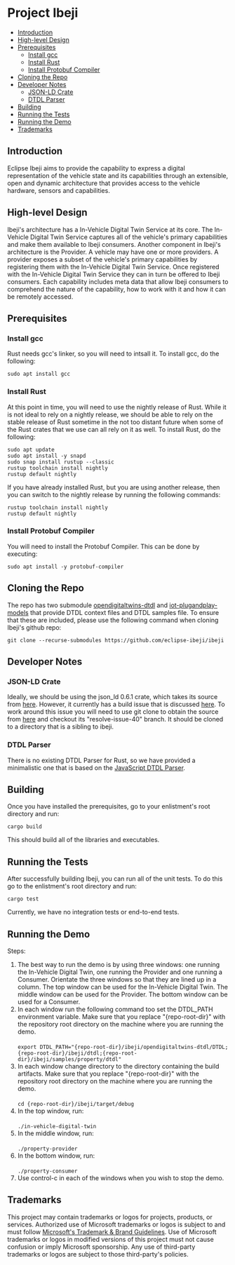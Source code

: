 # Project Ibeji

- [Introduction](#introduction)
- [High-level Design](#high-level-design)
- [Prerequisites](#prerequisites)
  - [Install gcc](#install-gcc)
  - [Install Rust](#install-rust)
  - [Install Protobuf Compiler](#install-protobuf-compiler)
- [Cloning the Repo](#cloning-the-repo)
- [Developer Notes](#developer-notes)
  - [JSON-LD Crate](#json-ld-crate)
  - [DTDL Parser](#dtdl-parser)
- [Building](#building)
- [Running the Tests](#running-the-tests)
- [Running the Demo](#running-the-demo)
- [Trademarks](#trademarks)

## <a name="introduction">Introduction</a>

Eclipse Ibeji aims to provide the capability to express a digital representation of the vehicle state and its capabilities
through an extensible, open and dynamic architecture that provides access to the vehicle hardware, sensors and capabilities.

## <a name="high-level-design">High-level Design</a>

Ibeji's architecture has a In-Vehicle Digital Twin Service at its core. The In-Vehicle Digital Twin Service captures all of the vehicle's primary capabilities
and make them available to Ibeji consumers. Another component in Ibeji's architecture is the Provider. A vehicle may have one or more providers.
A provider exposes a subset of the vehicle's primary capabilities by registering them with the In-Vehicle Digital Twin Service. Once registered with the
In-Vehicle Digital Twin Service they can in turn be offered to Ibeji consumers. Each capability includes meta data that allow Ibeji consumers to comprehend
the nature of the capability, how to work with it and how it can be remotely accessed.

## <a name="prerequisites">Prerequisites</a>

### <a name="install-gcc">Install gcc</a>

Rust needs gcc's linker, so you will need to intsall it.  To install gcc, do the following:

```
sudo apt install gcc
```

### <a name="install-rust">Install Rust</a>

At this point in time, you will need to use the nightly release of Rust. While it is not ideal to rely on a nightly release, we should be able to rely on the
stable release of Rust sometime in the not too distant future when some of the Rust crates that we use can all rely on it as well. To install Rust, do the following:

```shell
sudo apt update
sudo apt install -y snapd
sudo snap install rustup --classic
rustup toolchain install nightly
rustup default nightly
```

If you have already installed Rust, but you are using another release, then you can switch to the nightly release by running the following commands:

```shell
rustup toolchain install nightly
rustup default nightly
```

### <a name="install-protobuf-compiler">Install Protobuf Compiler</a>

You will need to install the Protobuf Compiler. This can be done by executing:

`sudo apt install -y protobuf-compiler`

## <a name="cloning-the-repo">Cloning the Repo</a>

The repo has two submodule [opendigitaltwins-dtdl](https://github.com/Azure/opendigitaltwins-dtdl) and [iot-plugandplay-models](https://github.com/Azure/iot-plugandplay-models) that provide DTDL context files
and DTDL samples file.  To ensure that these are included, please use the following command when cloning Ibeji's github repo:

`git clone --recurse-submodules https://github.com/eclipse-ibeji/ibeji`

## <a name="developer-notes">Developer Notes</a>

### <a name="json-ld-crate">JSON-LD Crate</a>

Ideally, we should be using the json_ld 0.6.1 crate, which takes its source from [here](https://github.com/timothee-haudebourg/json-ld).
However, it currently has a build issue that is discussed [here](https://github.com/timothee-haudebourg/json-ld/issues/40).
To work around this issue you will need to use git clone to obtain the source from [here](https://github.com/blast-hardcheese/json-ld)
and checkout its "resolve-issue-40" branch. It should be cloned to a directory that is a sibling to ibeji.

### <a name="dtdl-parser">DTDL Parser</a>

There is no existing DTDL Parser for Rust, so we have provided a minimalistic one that is based on the [JavaScript DTDL Parser](https://github.com/Azure/azure-sdk-for-js/tree/%40azure/dtdl-parser_1.0.0-beta.2/sdk/digitaltwins/dtdl-parser).

## <a name="building">Building</a>

Once you have installed the prerequisites, go to your enlistment's root directory and run:

`cargo build`

This should build all of the libraries and executables.

## <a name="running-the-tests">Running the Tests</a>

After successfully building Ibeji, you can run all of the unit tests. To do this go to the enlistment's root directory and run:

`cargo test`

Currently, we have no integration tests or end-to-end tests.

## <a name="running-the-demo">Running the Demo</a>

Steps:

1. The best way to run the demo is by using three windows: one running the In-Vehicle Digital Twin, one running the Provider and one running a Consumer.
Orientate the three windows so that they are lined up in a column. The top window can be used for the In-Vehicle Digital Twin.
The middle window can be used for the Provider. The bottom window can be used for a Consumer.<br>
1. In each window run the following command too set the DTDL_PATH environment variable.
Make sure that you replace "{repo-root-dir}" with the repository root directory on the machine where you are running the demo.<br><br>
`export DTDL_PATH="{repo-root-dir}/ibeji/opendigitaltwins-dtdl/DTDL;{repo-root-dir}/ibeji/dtdl;{repo-root-dir}/ibeji/samples/property/dtdl"`<br>
1. In each window change directory to the directory containing the build artifacts.
Make sure that you replace "{repo-root-dir}" with the repository root directory on the machine where you are running the demo.<br><br>
`cd {repo-root-dir}/ibeji/target/debug`<br>
1. In the top window, run:<br><br>
`./in-vehicle-digital-twin`<br>
1. In the middle window, run:<br><br>
`./property-provider`<br>
1. In the bottom window, run:<br><br>
`./property-consumer`<br>
1. Use control-c in each of the windows when you wish to stop the demo.

## <a name="trademarks">Trademarks</a>

This project may contain trademarks or logos for projects, products, or services. Authorized use of Microsoft
trademarks or logos is subject to and must follow
[Microsoft's Trademark & Brand Guidelines](https://www.microsoft.com/en-us/legal/intellectualproperty/trademarks/usage/general).
Use of Microsoft trademarks or logos in modified versions of this project must not cause confusion or imply Microsoft sponsorship.
Any use of third-party trademarks or logos are subject to those third-party's policies.
